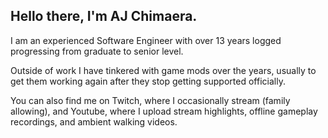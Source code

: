 ## Hello there, I'm AJ Chimaera.
I am an experienced Software Engineer with over 13 years logged progressing from graduate to senior level.

Outside of work I have tinkered with game mods over the years, usually to get them working again after they stop getting supported officially.

You can also find me on Twitch, where I occasionally stream (family allowing), and Youtube, where I upload stream highlights, offline gameplay recordings, and ambient walking videos.
